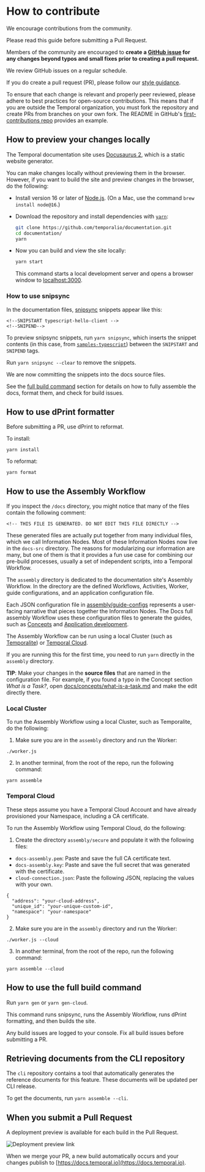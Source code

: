 # How to contribute

We encourage contributions from the community.

Please read this guide before submitting a Pull Request.

Members of the community are encouraged to **create a [GitHub issue](https://github.com/temporalio/documentation/issues) for any changes beyond typos and small fixes prior to creating a pull request.**

We review GitHub issues on a regular schedule.

If you do create a pull request (PR), please follow our [style guidance](/STYLE.md).

To ensure that each change is relevant and properly peer reviewed, please adhere to best practices for open-source contributions.
This means that if you are outside the Temporal organization, you must fork the repository and create PRs from branches on your own fork.
The README in GitHub's [first-contributions repo](https://github.com/firstcontributions/first-contributions) provides an example.

## How to preview your changes locally

The Temporal documentation site uses [Docusaurus 2](https://v2.docusaurus.io/), which is a static website generator.

You can make changes locally without previewing them in the browser.
However, if you want to build the site and preview changes in the browser, do the following:

- Install version 16 or later of [Node.js](https://nodejs.org/en/download/).
  (On a Mac, use the command `brew install node@16`.)
- Download the repository and install dependencies with [`yarn`](https://classic.yarnpkg.com/en/docs/install#mac-stable):

  ```bash
  git clone https://github.com/temporalio/documentation.git
  cd documentation/
  yarn
  ```

- Now you can build and view the site locally:

  ```bash
  yarn start
  ```

  This command starts a local development server and opens a browser window to [localhost:3000](http://localhost:3000/).

### How to use snipsync

In the documentation files, [snipsync](https://github.com/temporalio/snipsync) snippets appear like this:

```
<!--SNIPSTART typescript-hello-client -->
<!--SNIPEND-->
```

To preview snipsync snippets, run `yarn snipsync`, which inserts the snippet contents (in this case, from [`samples-typescript`](https://github.com/temporalio/samples-typescript/blob/75bdcd613bd24f8f357cb96d1b83051353c5685a/hello-world/src/client.ts#L1)) between the `SNIPSTART` and `SNIPEND` tags.

Run `yarn snipsync --clear` to remove the snippets.

We are now committing the snippets into the docs source files.

See the [full build command](#full-build-command) section for details on how to fully assemble the docs, format them, and check for build issues.

## How to use dPrint formatter

Before submitting a PR, use dPrint to reformat.

To install:

```
yarn install
```

To reformat:

```
yarn format
```

## How to use the Assembly Workflow

If you inspect the `/docs` directory, you might notice that many of the files contain the following comment:

```
<!-- THIS FILE IS GENERATED. DO NOT EDIT THIS FILE DIRECTLY -->
```

These generated files are actually put together from many individual files, which we call Information Nodes.
Most of these Information Nodes now live in the `docs-src` directory.
The reasons for modularizing our information are many, but one of them is that it provides a fun use case for combining our pre-build processes, usually a set of independent scripts, into a Temporal Workflow.

The `assembly` directory is dedicated to the documentation site's Assembly Workflow.
In the directory are the defined Workflows, Activities, Worker, guide configurations, and an application configuration file.

Each JSON configuration file in [assembly/guide-configs](assembly/guide-configs) represents a user-facing narrative that pieces together the Information Nodes.
The Docs full assembly Workflow uses these configuration files to generate the guides, such as [Concepts](https://docs.temporal.io/temporal/#) and [Application development](https://docs.temporal.io/application-development-guide).

The Assembly Workflow can be run using a local Cluster (such as [Temporalite](https://docs.temporal.io/application-development/foundations#temporalite)) or [Temporal Cloud](https://docs.temporal.io/cloud/).

If you are running this for the first time, you need to run `yarn` directly in the `assembly` directory.

**TIP**: Make your changes in the **source files** that are named in the configuration file.
For example, if you found a typo in the Concept section _What is a Task?_, open [docs/concepts/what-is-a-task.md](docs/concepts/what-is-a-task.md) and make the edit directly there.

### Local Cluster

To run the Assembly Workflow using a local Cluster, such as Temporalite, do the following:

1. Make sure you are in the `assembly` directory and run the Worker:

```
./worker.js
```

2. In another terminal, from the root of the repo, run the following command:

```
yarn assemble
```

### Temporal Cloud

These steps assume you have a Temporal Cloud Account and have already provisioned your Namespace, including a CA certificate.

To run the Assembly Workflow using Temporal Cloud, do the following:

1. Create the directory `assembly/secure` and populate it with the following files:

- `docs-assembly.pem`: Paste and save the full CA certificate text.
- `docs-assembly.key`: Paste and save the full secret that was generated with the certificate.
- `cloud-connection.json`: Paste the following JSON, replacing the values with your own.

```
{
  "address": "your-cloud-address",
  "unique_id": "your-unique-custom-id",
  "namespace": "your-namespace"
}
```

2. Make sure you are in the `assembly` directory and run the Worker:

```
./worker.js --cloud
```

3. In another terminal, from the root of the repo, run the following command:

```
yarn assemble --cloud
```

## How to use the full build command

Run `yarn gen` or `yarn gen-cloud`.

This command runs snipsync, runs the Assembly Workflow, runs dPrint formatting, and then builds the site.

Any build issues are logged to your console.
Fix all build issues before submitting a PR.

## Retrieving documents from the CLI repository

The `cli` repository contains a tool that automatically generates the reference documents for this feature. 
These documents will be updated per CLI release.

To get the documents, run `yarn assemble --cli`.

## When you submit a Pull Request

A deployment preview is available for each build in the Pull Request.

![Deployment preview link](static/img/readme/vercel-deploy-preview.png)

When we merge your PR, a new build automatically occurs and your changes publish to [https://docs.temporal.io](https://docs.temporal.io).

